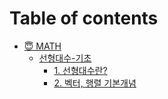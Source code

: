 # Table of contents

* [😇 MATH](README.md)
  * [선형대수-기초](readme/undefined/README.md)
    * [1. 선형대수란?](readme/undefined/linear-algebra-basic-chap-1.md)
    * [2. 벡터, 행렬 기본개념](readme/undefined/linear-algebra-basic-chap-2.md)